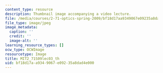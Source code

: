 ```yaml
---
content_type: resource
description: Thumbnail image accompanying a video lecture.
file: /media/courses/2-71-optics-spring-2009/bf18d17aa9349067e09235a8dad4e000_MIT2_71S09lec03_th.jpg
file_type: image/jpeg
image_metadata:
  caption: ''
  credit: ''
  image-alt: ''
learning_resource_types: []
ocw_type: OCWImage
resourcetype: Image
title: MIT2_71S09lec03_th
uid: bf18d17a-a934-9067-e092-35a8dad4e000
---
```

